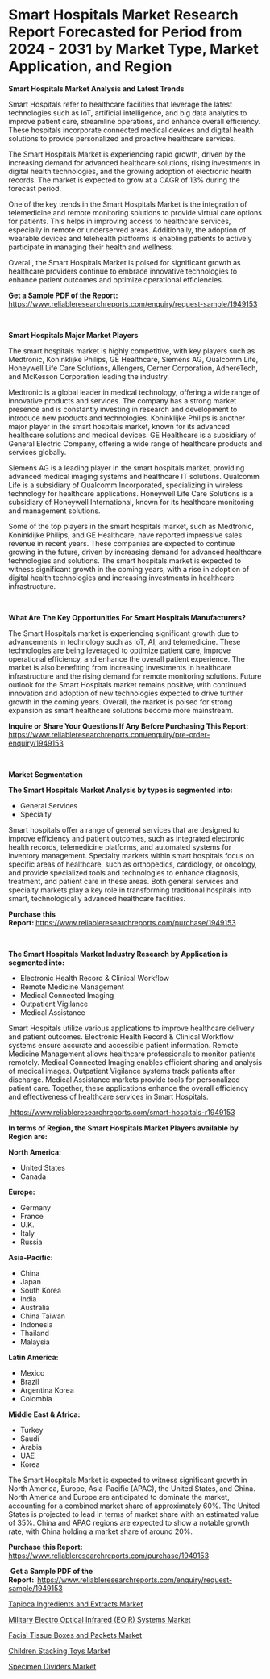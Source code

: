 <p><h1>Smart Hospitals Market Research Report Forecasted for Period from 2024 -  2031 by Market Type, Market Application, and Region</h1></p><p><strong>Smart Hospitals Market Analysis and Latest Trends</strong></p>
<p><p>Smart Hospitals refer to healthcare facilities that leverage the latest technologies such as IoT, artificial intelligence, and big data analytics to improve patient care, streamline operations, and enhance overall efficiency. These hospitals incorporate connected medical devices and digital health solutions to provide personalized and proactive healthcare services.</p><p>The Smart Hospitals Market is experiencing rapid growth, driven by the increasing demand for advanced healthcare solutions, rising investments in digital health technologies, and the growing adoption of electronic health records. The market is expected to grow at a CAGR of 13% during the forecast period.</p><p>One of the key trends in the Smart Hospitals Market is the integration of telemedicine and remote monitoring solutions to provide virtual care options for patients. This helps in improving access to healthcare services, especially in remote or underserved areas. Additionally, the adoption of wearable devices and telehealth platforms is enabling patients to actively participate in managing their health and wellness.</p><p>Overall, the Smart Hospitals Market is poised for significant growth as healthcare providers continue to embrace innovative technologies to enhance patient outcomes and optimize operational efficiencies.</p></p>
<p><strong>Get a Sample PDF of the Report:&nbsp;</strong> <a href="https://www.reliableresearchreports.com/enquiry/request-sample/1949153">https://www.reliableresearchreports.com/enquiry/request-sample/1949153</a></p>
<p>&nbsp;</p>
<p><strong>Smart Hospitals Major Market Players</strong></p>
<p><p>The smart hospitals market is highly competitive, with key players such as Medtronic, Koninklijke Philips, GE Healthcare, Siemens AG, Qualcomm Life, Honeywell Life Care Solutions, Allengers, Cerner Corporation, AdhereTech, and McKesson Corporation leading the industry. </p><p>Medtronic is a global leader in medical technology, offering a wide range of innovative products and services. The company has a strong market presence and is constantly investing in research and development to introduce new products and technologies. Koninklijke Philips is another major player in the smart hospitals market, known for its advanced healthcare solutions and medical devices. GE Healthcare is a subsidiary of General Electric Company, offering a wide range of healthcare products and services globally.</p><p>Siemens AG is a leading player in the smart hospitals market, providing advanced medical imaging systems and healthcare IT solutions. Qualcomm Life is a subsidiary of Qualcomm Incorporated, specializing in wireless technology for healthcare applications. Honeywell Life Care Solutions is a subsidiary of Honeywell International, known for its healthcare monitoring and management solutions.</p><p>Some of the top players in the smart hospitals market, such as Medtronic, Koninklijke Philips, and GE Healthcare, have reported impressive sales revenue in recent years. These companies are expected to continue growing in the future, driven by increasing demand for advanced healthcare technologies and solutions. The smart hospitals market is expected to witness significant growth in the coming years, with a rise in adoption of digital health technologies and increasing investments in healthcare infrastructure.</p></p>
<p>&nbsp;</p>
<p><strong>What Are The Key Opportunities For Smart Hospitals Manufacturers?</strong></p>
<p><p>The Smart Hospitals market is experiencing significant growth due to advancements in technology such as IoT, AI, and telemedicine. These technologies are being leveraged to optimize patient care, improve operational efficiency, and enhance the overall patient experience. The market is also benefiting from increasing investments in healthcare infrastructure and the rising demand for remote monitoring solutions. Future outlook for the Smart Hospitals market remains positive, with continued innovation and adoption of new technologies expected to drive further growth in the coming years. Overall, the market is poised for strong expansion as smart healthcare solutions become more mainstream.</p></p>
<p><strong>Inquire or Share Your Questions If Any Before Purchasing This Report:</strong> <a href="https://www.reliableresearchreports.com/enquiry/pre-order-enquiry/1949153">https://www.reliableresearchreports.com/enquiry/pre-order-enquiry/1949153</a></p>
<p>&nbsp;</p>
<p><strong>Market Segmentation</strong></p>
<p><strong>The Smart Hospitals Market Analysis by types is segmented into:</strong></p>
<p><ul><li>General Services</li><li>Specialty</li></ul></p>
<p><p>Smart hospitals offer a range of general services that are designed to improve efficiency and patient outcomes, such as integrated electronic health records, telemedicine platforms, and automated systems for inventory management. Specialty markets within smart hospitals focus on specific areas of healthcare, such as orthopedics, cardiology, or oncology, and provide specialized tools and technologies to enhance diagnosis, treatment, and patient care in these areas. Both general services and specialty markets play a key role in transforming traditional hospitals into smart, technologically advanced healthcare facilities.</p></p>
<p><strong>Purchase this Report:&nbsp;</strong><a href="https://www.reliableresearchreports.com/purchase/1949153">https://www.reliableresearchreports.com/purchase/1949153</a></p>
<p>&nbsp;</p>
<p><strong>The Smart Hospitals Market Industry Research by Application is segmented into:</strong></p>
<p><ul><li>Electronic Health Record & Clinical Workflow</li><li>Remote Medicine Management</li><li>Medical Connected Imaging</li><li>Outpatient Vigilance</li><li>Medical Assistance</li></ul></p>
<p><p>Smart Hospitals utilize various applications to improve healthcare delivery and patient outcomes. Electronic Health Record & Clinical Workflow systems ensure accurate and accessible patient information. Remote Medicine Management allows healthcare professionals to monitor patients remotely. Medical Connected Imaging enables efficient sharing and analysis of medical images. Outpatient Vigilance systems track patients after discharge. Medical Assistance markets provide tools for personalized patient care. Together, these applications enhance the overall efficiency and effectiveness of healthcare services in Smart Hospitals.</p></p>
<p><a href="https://www.reliableresearchreports.com/smart-hospitals-r1949153">&nbsp;https://www.reliableresearchreports.com/smart-hospitals-r1949153</a></p>
<p><strong>In terms of Region, the Smart Hospitals Market Players available by Region are:</strong></p>
<p>
    <p> <strong> North America: </strong>
        <ul>
            <li>United States</li>
            <li>Canada</li>
        </ul>
        </p> 
    <p> <strong> Europe: </strong>
        <ul>
            <li>Germany</li>
            <li>France</li>
            <li>U.K.</li>
            <li>Italy</li>
            <li>Russia</li>
        </ul>
        </p> 
    <p> <strong> Asia-Pacific: </strong>
        <ul>
            <li>China</li>
            <li>Japan</li>
            <li>South Korea</li>
            <li>India</li>
            <li>Australia</li>
            <li>China Taiwan</li>
            <li>Indonesia</li>
            <li>Thailand</li>
            <li>Malaysia</li>
        </ul>
        </p> 
    <p> <strong> Latin America: </strong>
        <ul>
            <li>Mexico</li>
            <li>Brazil</li>
            <li>Argentina Korea</li>
            <li>Colombia</li>
        </ul>
        </p> 
    <p> <strong> Middle East & Africa: </strong>
        <ul>
            <li>Turkey</li>
            <li>Saudi</li>
            <li>Arabia</li>
            <li>UAE</li>
            <li>Korea</li>
        </ul>
    </p>
    </p>
<p><p>The Smart Hospitals Market is expected to witness significant growth in North America, Europe, Asia-Pacific (APAC), the United States, and China. North America and Europe are anticipated to dominate the market, accounting for a combined market share of approximately 60%. The United States is projected to lead in terms of market share with an estimated value of 35%. China and APAC regions are expected to show a notable growth rate, with China holding a market share of around 20%.</p></p>
<p><strong>Purchase this Report: </strong><a href="https://www.reliableresearchreports.com/purchase/1949153">https://www.reliableresearchreports.com/purchase/1949153</a></p>
<p>&nbsp;<strong>Get a Sample PDF of the Report:&nbsp;&nbsp;</strong><a href="https://www.reliableresearchreports.com/enquiry/request-sample/1949153">https://www.reliableresearchreports.com/enquiry/request-sample/1949153</a></p>
<p><strong></strong></p>
<p><p><a href="https://www.linkedin.com/pulse/tapioca-ingredients-extracts-market-industry-trends-forecast-hn4of?trackingId=5nb%2BUxcATT%2BrAv4Hw2JW1Q%3D%3D">Tapioca Ingredients and Extracts Market</a></p><p><a href="https://github.com/ChiragRP21/Market-Research-Report-List-5/blob/main/military-electro-optical-infrared-eoir-systems-market.md">Military Electro Optical Infrared (EOIR) Systems Market</a></p><p><a href="https://medium.com/@lamm8276/facial-tissue-boxes-and-packets-market-size-growth-trends-statistics-forecasts-2024-2031-811dd0c230b4">Facial Tissue Boxes and Packets Market</a></p><p><a href="https://medium.com/@dianamurphy1907/global-children-stacking-toys-market-size-share-analysis-by-product-type-by-application-by-e1184c9bd64d">Children Stacking Toys Market</a></p><p><a href="https://github.com/cecuraprangm/Market-Research-Report-List-4/blob/main/specimen-dividers-market.md">Specimen Dividers Market</a></p></p>